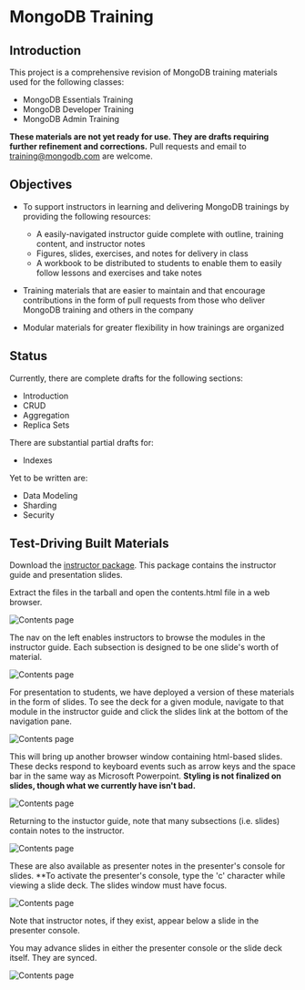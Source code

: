 MongoDB Training
================


Introduction
------------

This project is a comprehensive revision of MongoDB training materials used for the following classes:

- MongoDB Essentials Training
- MongoDB Developer Training
- MongoDB Admin Training

**These materials are not yet ready for use. They are drafts requiring further refinement and corrections.** Pull requests and email to [training@mongodb.com](mailto:training@mongodb.com) are welcome.


Objectives
----------

- To support instructors in learning and delivering MongoDB trainings by providing the following resources:

  - A easily-navigated instructor guide complete with outline, training content, and instructor notes
  - Figures, slides, exercises, and notes for delivery in class
  - A workbook to be distributed to students to enable them to easily follow lessons and exercises and take notes

- Training materials that are easier to maintain and that encourage contributions in the form of pull requests from those who deliver MongoDB training and others in the company
- Modular materials for greater flexibility in how trainings are organized

Status
------

Currently, there are complete drafts for the following sections:

- Introduction
- CRUD
- Aggregation
- Replica Sets

There are substantial partial drafts for:

- Indexes

Yet to be written are:

- Data Modeling
- Sharding
- Security


Test-Driving Built Materials
----------------------------

Download the [instructor package](https://s3.amazonaws.com/edu-static.mongodb.com/training/instructor-package.tar.gz). This package contains the instructor guide and presentation slides.

Extract the files in the tarball and open the contents.html file in a web browser.

![Contents page](https://s3.amazonaws.com/edu-static.mongodb.com/training/images/contents.png)

The nav on the left enables instructors to browse the modules in the instructor guide. Each subsection is designed to be one slide's worth of material. 

![Contents page](https://s3.amazonaws.com/edu-static.mongodb.com/training/images/instructor_guide.png)

For presentation to students, we have deployed a version of these materials in the form of slides. To see the deck for a given module, navigate to that module in the instructor guide and click the slides link at the bottom of the navigation pane.

![Contents page](https://s3.amazonaws.com/edu-static.mongodb.com/training/images/instructor_guide_click_slides.png)

This will bring up another browser window containing html-based slides. These decks respond to keyboard events such as arrow keys and the space bar in the same way as Microsoft Powerpoint. **Styling is not finalized on slides, though what we currently have isn't bad.**

![Contents page](https://s3.amazonaws.com/edu-static.mongodb.com/training/images/module_slides.png)

Returning to the instuctor guide, note that many subsections (i.e. slides) contain notes to the instructor.

![Contents page](https://s3.amazonaws.com/edu-static.mongodb.com/training/images/instructor_note_in_guide.png)

These are also available as presenter notes in the presenter's console for slides. **To activate the presenter's console, type the 'c' character while viewing a slide deck. The slides window must have focus.

![Contents page](https://s3.amazonaws.com/edu-static.mongodb.com/training/images/presenter_console.png)

Note that instructor notes, if they exist, appear below a slide in the presenter console.

You may advance slides in either the presenter console or the slide deck itself. They are synced.

![Contents page](https://s3.amazonaws.com/edu-static.mongodb.com/training/images/presenter_console_with_corresponding_slide.png)

